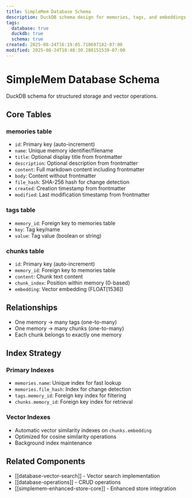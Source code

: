 ```yaml
---
title: SimpleMem Database Schema
description: DuckDB schema design for memories, tags, and embeddings
tags:
  database: true
  duckdb: true
  schema: true
created: 2025-08-24T16:19:05.710697182-07:00
modified: 2025-08-24T18:48:30.288151539-07:00
---
```


# SimpleMem Database Schema

DuckDB schema for structured storage and vector operations.

## Core Tables

### memories table
- `id`: Primary key (auto-increment)
- `name`: Unique memory identifier/filename
- `title`: Optional display title from frontmatter
- `description`: Optional description from frontmatter  
- `content`: Full markdown content including frontmatter
- `body`: Content without frontmatter
- `file_hash`: SHA-256 hash for change detection
- `created`: Creation timestamp from frontmatter
- `modified`: Last modification timestamp from frontmatter

### tags table
- `memory_id`: Foreign key to memories table
- `key`: Tag key/name
- `value`: Tag value (boolean or string)

### chunks table
- `id`: Primary key (auto-increment)
- `memory_id`: Foreign key to memories table
- `content`: Chunk text content
- `chunk_index`: Position within memory (0-based)
- `embedding`: Vector embedding (FLOAT[1536])

## Relationships
- One memory → many tags (one-to-many)
- One memory → many chunks (one-to-many)
- Each chunk belongs to exactly one memory

## Index Strategy

### Primary Indexes
- `memories.name`: Unique index for fast lookup
- `memories.file_hash`: Index for change detection
- `tags.memory_id`: Foreign key index for filtering
- `chunks.memory_id`: Foreign key index for retrieval

### Vector Indexes
- Automatic vector similarity indexes on `chunks.embedding`
- Optimized for cosine similarity operations
- Background index maintenance

## Related Components
- [[database-vector-search]] - Vector search implementation
- [[database-operations]] - CRUD operations
- [[simplemem-enhanced-store-core]] - Enhanced store integration